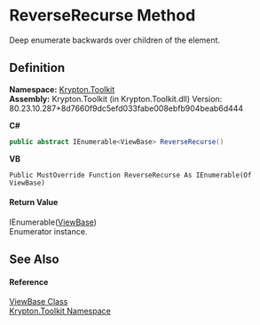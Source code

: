 # ReverseRecurse Method


Deep enumerate backwards over children of the element.



## Definition
**Namespace:** <a href="79d2eac2-21f4-54ff-7552-b20c33c30600.md">Krypton.Toolkit</a>  
**Assembly:** Krypton.Toolkit (in Krypton.Toolkit.dll) Version: 80.23.10.287+8d7660f9dc5efd033fabe008ebfb904beab6d444

**C#**
``` C#
public abstract IEnumerable<ViewBase> ReverseRecurse()
```
**VB**
``` VB
Public MustOverride Function ReverseRecurse As IEnumerable(Of ViewBase)
```



#### Return Value
IEnumerable(<a href="309ac2d8-bfc5-c1a7-ab6a-4f4cf86a1ba6.md">ViewBase</a>)  
Enumerator instance.

## See Also


#### Reference
<a href="309ac2d8-bfc5-c1a7-ab6a-4f4cf86a1ba6.md">ViewBase Class</a>  
<a href="79d2eac2-21f4-54ff-7552-b20c33c30600.md">Krypton.Toolkit Namespace</a>  
